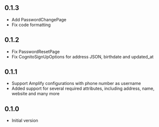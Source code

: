 ## 0.1.3

- Add PasswordChangePage
- Fix code formatting

## 0.1.2

- Fix PasswordResetPage
- Fix CognitoSignUpOptions for address JSON, birthdate and updated_at

## 0.1.1

- Support Amplify configurations with phone number as username
- Added support for several required attributes, including address, name, website and many more

## 0.1.0

- Initial version
